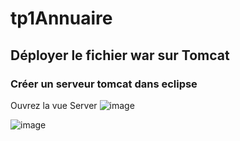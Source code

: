 # tp1Annuaire

## Déployer le fichier war sur Tomcat
### Créer un serveur tomcat dans eclipse
Ouvrez la vue Server
![image](https://github.com/ScorprocS/tp1Annuaire/assets/17098005/bd0ef1c2-1ff8-4aa4-9aac-336a540be5e4)


![image](https://github.com/ScorprocS/tp1Annuaire/assets/17098005/f9a37e96-e0ea-4b26-a436-4a017c2eebd1)
